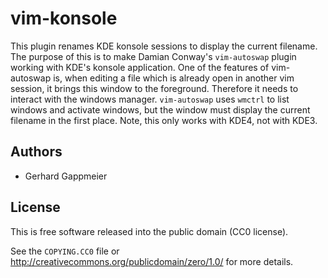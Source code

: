 vim-konsole
===========

This plugin renames KDE konsole sessions to display the current filename.
The purpose of this is to make Damian Conway's `vim-autoswap` plugin working
with KDE's konsole application.
One of the features of vim-autoswap is, when editing a file which is already
open in another vim session, it brings this window to the foreground. Therefore
it needs to interact with the windows manager. `vim-autoswap` uses `wmctrl` to
list windows and activate windows, but the window must display the current
filename in the first place.
Note, this only works with KDE4, not with KDE3.

Authors
-------

* Gerhard Gappmeier

License
-------

This is free software released into the public domain (CC0 license).

See the `COPYING.CC0` file or <http://creativecommons.org/publicdomain/zero/1.0/>
for more details.

